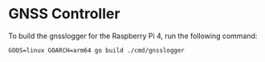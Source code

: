 # GNSS Controller
To build the gnsslogger for the Raspberry Pi 4, run the following command:
```
GOOS=linux GOARCH=arm64 go build ./cmd/gnsslogger
```